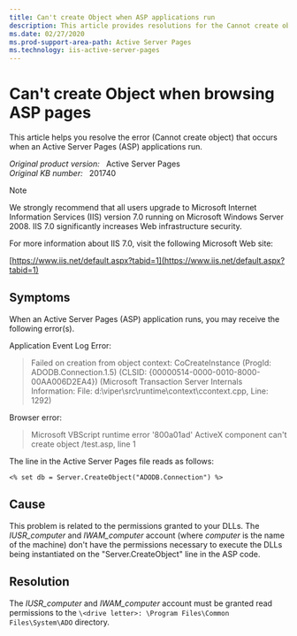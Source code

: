 ```yaml
---
title: Can't create Object when ASP applications run
description: This article provides resolutions for the Cannot create object error that occurs when APS applications run.
ms.date: 02/27/2020
ms.prod-support-area-path: Active Server Pages
ms.technology: iis-active-server-pages
---
```

# Can't create Object when browsing ASP pages

This article helps you resolve the error (Cannot create object) that occurs when an Active Server Pages (ASP) applications run.

_Original product version:_ &nbsp; Active Server Pages  
_Original KB number:_ &nbsp; 201740

> [!NOTE]
> We strongly recommend that all users upgrade to Microsoft Internet Information Services (IIS) version 7.0 running on Microsoft Windows Server 2008. IIS 7.0 significantly increases Web infrastructure security.
>
> For more information about IIS 7.0, visit the following Microsoft Web site:
>
> [https://www.iis.net/default.aspx?tabid=1](https://www.iis.net/default.aspx?tabid=1)

## Symptoms

When an Active Server Pages (ASP) application runs, you may receive the following error(s).

Application Event Log Error:

> Failed on creation from object context: CoCreateInstance (ProgId: ADODB.Connection.1.5) (CLSID: {00000514-0000-0010-8000-00AA006D2EA4}) (Microsoft Transaction Server Internals Information: File: d:\viper\src\runtime\context\ccontext.cpp, Line: 1292)

Browser error:

> Microsoft VBScript runtime error '800a01ad' ActiveX component can't create object /test.asp, line 1

The line in the Active Server Pages file reads as follows:

```vbscript
<% set db = Server.CreateObject("ADODB.Connection") %>
```

## Cause

This problem is related to the permissions granted to your DLLs. The *IUSR_computer* and *IWAM_computer* account (where
*computer* is the name of the machine) don't have the permissions necessary to execute the DLLs being instantiated on the "Server.CreateObject" line in the ASP code.

## Resolution

The *IUSR_computer* and *IWAM_computer* account must be granted read permissions to the `\<drive letter>: \Program Files\Common Files\System\ADO` directory.
